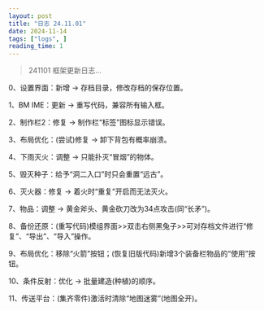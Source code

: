 ```yaml
---
layout: post
title: "日志 24.11.01"
date: 2024-11-14
tags: ["logs", ]
reading_time: 1
---
```


> 241101 框架更新日志...


0、设置界面：新增 -> 存档目录，修改存档的保存位置。

1、BM IME：更新 -> 重写代码，兼容所有输入框。

2、制作栏2：修复 -> 制作栏“标签”图标显示错误。

3、布局优化：(尝试)修复 -> 卸下背包有概率崩溃。

4、下雨灭火：调整 -> 只能扑灭“冒烟”的物体。

5、毁灭种子：给予“洞二入口”时只会重置“远古”。

6、灭火器：修复 -> 着火时“重复”开启而无法灭火。

7、物品：调整 -> 黄金斧头、黄金砍刀改为34点攻击(同“长矛”)。

8、备份还原：(重写代码)模组界面>>双击右侧黑兔子>>可对存档文件进行“修复”、“导出”、“导入”操作。

9、布局优化：移除“火箭”按钮；(恢复旧版代码)新增3个装备栏物品的“使用”按钮。

10、条件反射：优化 -> 批量建造(种植)的顺序。

11、传送平台：(集齐零件)激活时清除“地图迷雾”(地图全开)。

